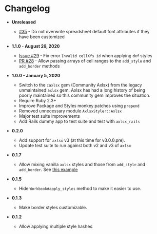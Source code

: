# Changelog

- **Unreleased**
  - [#35](https://github.com/axlsx-styler-gem/axlsx_styler/pull/35) - Do not overwrite spreadsheet default font attributes if they have been customized
- **1.1.0 - August 26, 2020**
  - [Issue #29](https://github.com/axlsx-styler-gem/axlsx_styler/issues/29) - Fix error `Invalid cellXfs id` when applying `dxf` styles
  - [PR #28](https://github.com/axlsx-styler-gem/axlsx_styler/pull/28) - Allow passing arrays of cell ranges to the `add_style` and `add_border` methods

- **1.0.0 - January 5, 2020**
  - Switch to the `caxlsx` gem (Community Axlsx) from the legacy unmaintained `axlsx` gem. Axlsx has had a long history of being poorly maintained so this community gem improves the situation.
  - Require Ruby 2.3+
  - Improve Package and Styles monkey patches using `prepend`
  - Removed unnecessary module `AxlsxStyler::Axlsx`
  - Major test suite improvements
  - Add Rails dummy app to test suite and test with `axlsx_rails`

- **0.2.0**
  - Add support for `axlsx` v3 (at this time for v3.0.0.pre).
  - Update test suite to run against both v2 and v3 of `axlsx`

- **0.1.7**
  - Allow mixing vanilla `axlsx` styles and those from `add_style` and `add_border`. See [this example](./examples/mixing_styles.rb)

- **0.1.5**
  - Hide `Workbook#apply_styles` method to make it easier to use.

- **0.1.3**
  - Make border styles customizable.

- **0.1.2**
  - Allow applying multiple style hashes.
